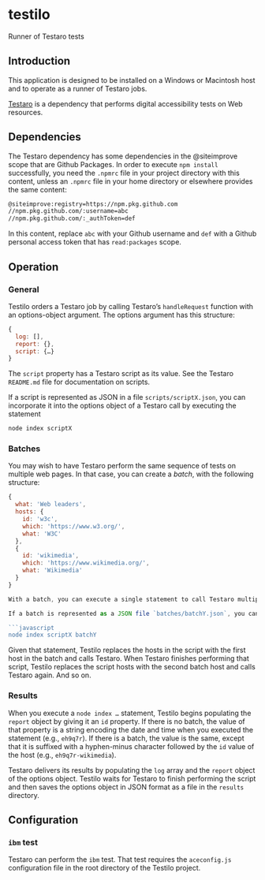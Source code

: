 # testilo
Runner of Testaro tests

## Introduction

This application is designed to be installed on a Windows or Macintosh host and to operate as a runner of Testaro jobs.

[Testaro](https://www.npmjs.com/package/testaro) is a dependency that performs digital accessibility tests on Web resources.

## Dependencies

The Testaro dependency has some dependencies in the @siteimprove scope that are Github Packages. In order to execute `npm install` successfully, you need the `.npmrc` file in your project directory with this content, unless an `.npmrc` file in your home directory or elsewhere provides the same content:

```bash
@siteimprove:registry=https://npm.pkg.github.com
//npm.pkg.github.com/:username=abc
//npm.pkg.github.com/:_authToken=def
```

In this content, replace `abc` with your Github username and `def` with a Github personal access token that has `read:packages` scope.

## Operation

### General

Testilo orders a Testaro job by calling Testaro’s `handleRequest` function with an options-object argument. The options argument has this structure:

```javascript
{
  log: [],
  report: {},
  script: {…}
}
```

The `script` property has a Testaro script as its value. See the Testaro `README.md` file for documentation on scripts.

If a script is represented as JSON in a file `scripts/scriptX.json`, you can incorporate it into the options object of a Testaro call by executing the statement

```javascript
node index scriptX
```

### Batches

You may wish to have Testaro perform the same sequence of tests on multiple web pages. In that case, you can create a _batch_, with the following structure:

```javascript
{
  what: 'Web leaders',
  hosts: {
    id: 'w3c',
    which: 'https://www.w3.org/',
    what: 'W3C'
  },
  {
    id: 'wikimedia',
    which: 'https://www.wikimedia.org/',
    what: 'Wikimedia'
  }
}

With a batch, you can execute a single statement to call Testaro multiple times, one per host. On each call, Testilo takes one of the hosts in the batch and substitutes it for each host specified in a `url` command of the script. Testilo waits for each Testaro job to finish before calling the next Testaro job.

If a batch is represented as a JSON file `batches/batchY.json`, you can use it to call a set of Testaro jobs with the statement

```javascript
node index scriptX batchY
```

Given that statement, Testilo replaces the hosts in the script with the first host in the batch and calls Testaro. When Testaro finishes performing that script, Testilo replaces the script hosts with the second batch host and calls Testaro again. And so on.

### Results

When you execute a `node index …` statement, Testilo begins populating the `report` object by giving it an `id` property. If there is no batch, the value of that property is a string encoding the date and time when you executed the statement (e.g., `eh9q7r`). If there is a batch, the value is the same, except that it is suffixed with a hyphen-minus character followed by the `id` value of the host (e.g., `eh9q7r-wikimedia`).

Testaro delivers its results by populating the `log` array and the `report` object of the options object. Testilo waits for Testaro to finish performing the script and then saves the options object in JSON format as a file in the `results` directory.

## Configuration

### `ibm` test

Testaro can perform the `ibm` test. That test requires the `aceconfig.js` configuration file in the root directory of the Testilo project.
